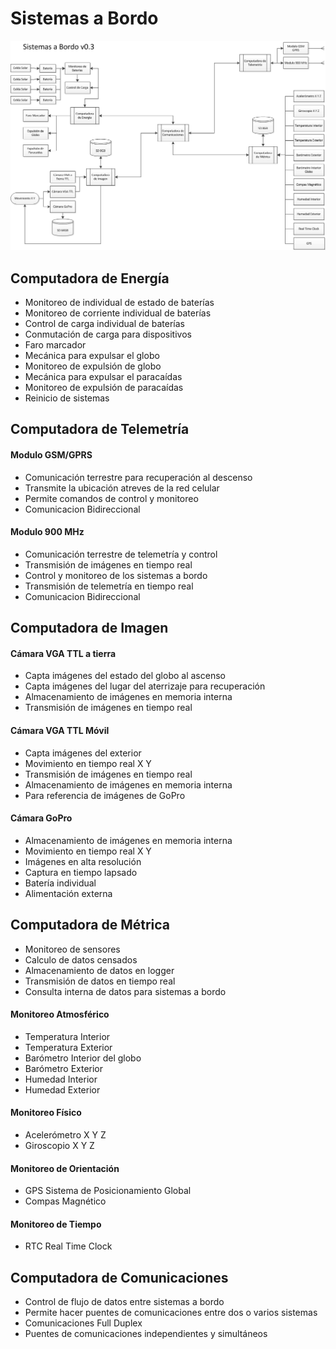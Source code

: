 # Sistemas a Bordo

![](https://github.com/OpenSatProject/OpenSat-Documentacion/blob/master/Etapa%201/Hardware/v0.3.png)

## Computadora de Energía
*	Monitoreo de individual de estado de baterías
*	Monitoreo de corriente individual de baterías
*	Control de carga individual de baterías
*	Conmutación de carga para dispositivos
*	Faro marcador
*	Mecánica para expulsar el globo
*	Monitoreo de expulsión de globo
*	Mecánica para expulsar el paracaídas
*	Monitoreo de expulsión de paracaídas
*	Reinicio de sistemas

## Computadora de Telemetría

#### Modulo GSM/GPRS
*	Comunicación terrestre para recuperación al descenso
*	Transmite la ubicación atreves de la red celular
*	Permite comandos de control y monitoreo
*	Comunicacion Bidireccional

#### Modulo 900 MHz
*	Comunicación terrestre de telemetría y control
*	Transmisión de imágenes en tiempo real
*	Control y monitoreo de los sistemas a bordo
*	Transmisión de telemetría en tiempo real
*	Comunicacion Bidireccional

## Computadora de Imagen

#### Cámara VGA TTL a tierra
*	Capta imágenes del estado del globo al ascenso
*	Capta imágenes del lugar del aterrizaje para recuperación
*	Almacenamiento de imágenes en memoria interna
*	Transmisión de imágenes en tiempo real

#### Cámara VGA TTL Móvil
*	Capta imágenes del exterior
*	Movimiento en tiempo real X Y
*	Transmisión de imágenes en tiempo real
*	Almacenamiento de imágenes en memoria interna
*	Para referencia de imágenes de GoPro

#### Cámara GoPro
*	Almacenamiento de imágenes en memoria interna
*	Movimiento en tiempo real X Y
*	Imágenes en alta resolución
*	Captura en tiempo lapsado
*	Batería individual
*	Alimentación externa

## Computadora de Métrica
*	Monitoreo de sensores
*	Calculo de datos censados
*	Almacenamiento de datos en logger
*	Transmisión de datos en tiempo real
*	Consulta interna de datos para sistemas a bordo

#### Monitoreo Atmosférico
*	Temperatura Interior
*	Temperatura Exterior
*	Barómetro Interior del globo
*	Barómetro Exterior
*	Humedad Interior
*	Humedad Exterior

#### Monitoreo Físico
*	Acelerómetro X Y Z
*	Giroscopio X Y Z

#### Monitoreo de Orientación
*	GPS Sistema de Posicionamiento Global
*	Compas Magnético

#### Monitoreo de Tiempo
*	RTC Real Time Clock

## Computadora de Comunicaciones
*	Control de flujo de datos entre sistemas a bordo
*	Permite hacer puentes de comunicaciones entre dos o varios sistemas
*	Comunicaciones Full Duplex
*	Puentes de comunicaciones independientes y simultáneos
